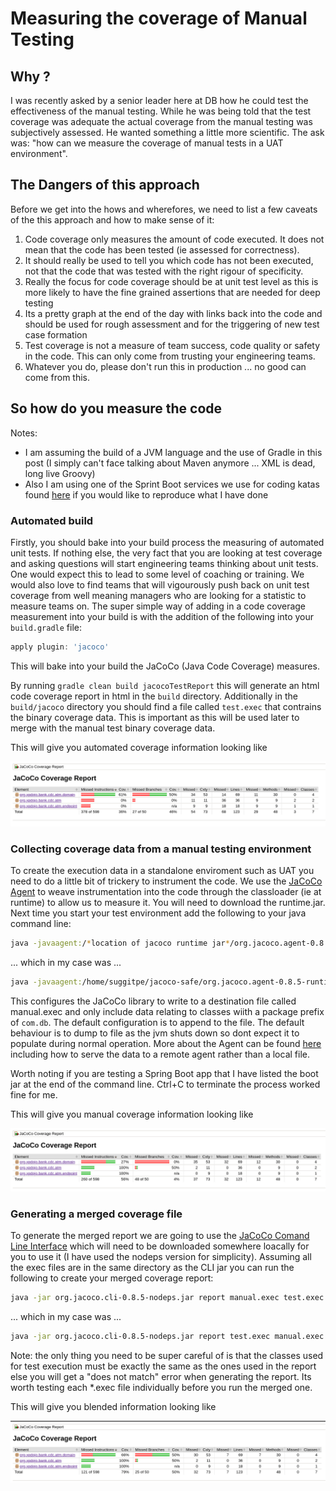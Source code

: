 # Measuring the coverage of Manual Testing

## Why ?
I was recently asked by a senior leader here at DB how he could test the effectiveness of the manual testing.  While he was being told that the test coverage was adequate the actual coverage from the manual testing was subjectively assessed.  He wanted something a little more scientific.  The ask was: "how can we measure the coverage of manual tests in a UAT environment".

## The Dangers of this approach
Before we get into the hows and wherefores, we need to list a few caveats of the this approach and how to make sense of it:

1. Code coverage only measures the amount of code executed.  It does not mean that the code has been tested (ie assessed for correctness).
1. It should really be used to tell you which code has not been executed, not that the code that was tested with the right rigour of specificity.
1. Really the focus for code coverage should be at unit test level as this is more likely to have the fine grained assertions that are needed for deep testing
1. Its a pretty graph at the end of the day with links back into the code and should be used for rough assessment and for the triggering of new test case formation
1. Test coverage is not a measure of team success, code quality or safety in the code.  This can only come from trusting your engineering teams.
1. Whatever you do, please don't run this in production ... no good can come from this.

## So how do you measure the code

Notes:
 
* I am assuming the build of a JVM language and the use of Gradle in this post (I simply can't face talking about Maven anymore ... XML is dead, long live Groovy)
* Also I am using one of the Sprint Boot services we use for coding katas found [here](https://github.com/xp-dojo/consumer-driven-contracts) if you would like to reproduce what I have done

### Automated build
Firstly, you should bake into your build process the measuring of automated unit tests.  If nothing else, the very fact that you are looking at test coverage and asking questions will start engineering teams thinking about unit tests.  One would expect this to lead to some level of coaching or training.  We would also love to find teams that will vigourously push back on unit test coverage from well meaning managers who are looking for a statistic to measure teams on.  The super simple way of adding in a code coverage measurement into your build is with the addition of the following into your `build.gradle` file:

```groovy
apply plugin: 'jacoco'
```

This will bake into your build the JaCoCo (Java Code Coverage) measures.

By running `gradle clean build jacocoTestReport` this will generate an html code coverage report in html in the `build` directory.  Additionally in the `build/jacoco` directory you should find a file called `test.exec` that contrains the binary coverage data.  This is important as this will be used later to merge with the manual test binary coverage data.

This will give you automated coverage information looking like

![](jacoco-images/automated-test-coverage.png)

### Collecting coverage data from a manual testing environment
To create the execution data in a standalone enviroment such as UAT you need to do a little bit of trickery to instrument the code.  We use the [JaCoCo Agent](https://repo1.maven.org/maven2/org/jacoco/org.jacoco.agent) to weave instrumentation into the code through the classloader (ie at runtime) to allow us to measure it.  You will need to download the runtime.jar.  Next time you start your test environment add the following to your java command line:

``` bash
java -javaagent:/*location of jacoco runtime jar*/org.jacoco.agent-0.8.5-runtime.jar=destfile=manual.exec,includes=package.prefix.* -jar yourApplication.jar
```
... which in my case was ...
```bash
java -javaagent:/home/suggitpe/jacoco-safe/org.jacoco.agent-0.8.5-runtime.jar=destfile=manual.exec,includes=org.xpdojo.* -jar atm-service-0.0.1.jar 
```

This configures the JaCoCo library to write to a destination file called manual.exec and only include data relating to classes wiith a package prefix of `com.db`.  The default configuration is to append to the file.  The default behaviour is to dump to file as the jvm shuts down so dont expect it to populate during normal operation.  More about the Agent can be found [here](https://www.eclemma.org/jacoco/trunk/doc/agent.html) including how to serve the data to a remote agent rather than a local file.

Worth noting if you are testing a Spring Boot app that I have listed the boot jar at the end of the command line.  Ctrl+C to terminate the process worked fine for me.

This will give you manual coverage information looking like

![](jacoco-images/manual-test-coverage.png)

### Generating a merged coverage file
To generate the merged report we are going to use the [JaCoCo Comand Line Interface](https://repo1.maven.org/maven2/org/jacoco/org.jacoco.cli/) which will need to be downloaded somewhere loacally for you to use it (I have used the nodeps version for simplicity).  Assuming all the exec files are in the same directory as the CLI jar you can run the following to create your merged coverage report:

```bash
java -jar org.jacoco.cli-0.8.5-nodeps.jar report manual.exec test.exec --classfiles /*location of classes executed*/out/production/classes/ --sourcefiles /*location of source code*/src/main/java --html html-report
```
... which in my case was ... 
```bash
java -jar org.jacoco.cli-0.8.5-nodeps.jar report test.exec manual.exec --classfiles /home/suggitpe/git-clones/xp-dojo/consumer-driven-contracts/atm-service/build/classes/java/main --sourcefiles /home/suggitpe/git-clones/xp-dojo/consumer-driven-contracts/atm-service/src/main/java --html html-report
```

Note: the only thing you need to be super careful of is that the classes used for test execution must be exactly the same as the ones used in the report else you will get a "does not match" error when generating the report.  Its worth testing each *.exec file individually before you run the merged one.

This will give you blended information looking like

![](jacoco-images/blended-test-coverage.png)